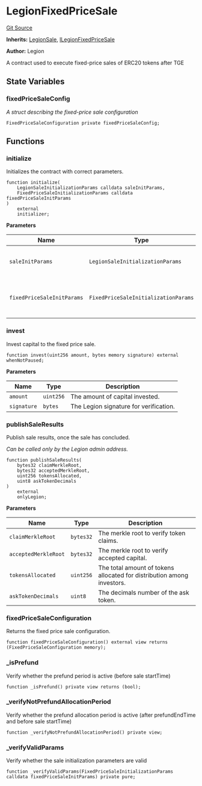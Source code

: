 # LegionFixedPriceSale
[Git Source](https://github.com/Legion-Team/evm-contracts/blob/a0becaf0413338ea78e3b0a0ce4527f7e1695849/src/LegionFixedPriceSale.sol)

**Inherits:**
[LegionSale](/src/LegionSale.sol/abstract.LegionSale.md), [ILegionFixedPriceSale](/src/interfaces/ILegionFixedPriceSale.sol/interface.ILegionFixedPriceSale.md)

**Author:**
Legion

A contract used to execute fixed-price sales of ERC20 tokens after TGE


## State Variables
### fixedPriceSaleConfig
*A struct describing the fixed-price sale configuration*


```solidity
FixedPriceSaleConfiguration private fixedPriceSaleConfig;
```


## Functions
### initialize

Initializes the contract with correct parameters.


```solidity
function initialize(
    LegionSaleInitializationParams calldata saleInitParams,
    FixedPriceSaleInitializationParams calldata fixedPriceSaleInitParams
)
    external
    initializer;
```
**Parameters**

|Name|Type|Description|
|----|----|-----------|
|`saleInitParams`|`LegionSaleInitializationParams`|The Legion sale initialization parameters.|
|`fixedPriceSaleInitParams`|`FixedPriceSaleInitializationParams`|The fixed price sale specific initialization parameters.|


### invest

Invest capital to the fixed price sale.


```solidity
function invest(uint256 amount, bytes memory signature) external whenNotPaused;
```
**Parameters**

|Name|Type|Description|
|----|----|-----------|
|`amount`|`uint256`|The amount of capital invested.|
|`signature`|`bytes`|The Legion signature for verification.|


### publishSaleResults

Publish sale results, once the sale has concluded.

*Can be called only by the Legion admin address.*


```solidity
function publishSaleResults(
    bytes32 claimMerkleRoot,
    bytes32 acceptedMerkleRoot,
    uint256 tokensAllocated,
    uint8 askTokenDecimals
)
    external
    onlyLegion;
```
**Parameters**

|Name|Type|Description|
|----|----|-----------|
|`claimMerkleRoot`|`bytes32`|The merkle root to verify token claims.|
|`acceptedMerkleRoot`|`bytes32`|The merkle root to verify accepted capital.|
|`tokensAllocated`|`uint256`|The total amount of tokens allocated for distribution among investors.|
|`askTokenDecimals`|`uint8`|The decimals number of the ask token.|


### fixedPriceSaleConfiguration

Returns the fixed price sale configuration.


```solidity
function fixedPriceSaleConfiguration() external view returns (FixedPriceSaleConfiguration memory);
```

### _isPrefund

Verify whether the prefund period is active (before sale startTime)


```solidity
function _isPrefund() private view returns (bool);
```

### _verifyNotPrefundAllocationPeriod

Verify whether the prefund allocation period is active (after prefundEndTime and before sale startTime)


```solidity
function _verifyNotPrefundAllocationPeriod() private view;
```

### _verifyValidParams

Verify whether the sale initialization parameters are valid


```solidity
function _verifyValidParams(FixedPriceSaleInitializationParams calldata fixedPriceSaleInitParams) private pure;
```

